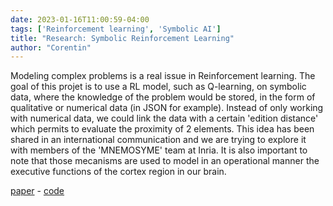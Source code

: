 ```yaml
---
date: 2023-01-16T11:00:59-04:00
tags: ['Reinforcement learning', 'Symbolic AI']
title: "Research: Symbolic Reinforcement Learning"
author: "Corentin"
---
```


Modeling complex problems is a real issue in Reinforcement learning. The goal of this projet is to use a RL model, such as Q-learning, on symbolic data, where the knowledge of the problem would be stored, in the form of qualitative or numerical data (in JSON for example). Instead of only working with numerical data, we could link the data with a certain 'edition distance' which permits to evaluate the proximity of 2 elements. This idea has been shared in an international communication and we are trying to explore it with members of the 'MNEMOSYME' team at Inria. It is also important to note that those mecanisms are used to model in an operational manner the executive functions of the cortex region in our brain.

[paper](https://inria.hal.science/hal-04103795) - [code](https://github.com/riiswa/symbolic-rl)

